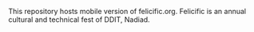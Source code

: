 This repository hosts mobile version of felicific.org. Felicific is an annual cultural and technical fest of DDIT, Nadiad. 
